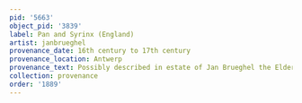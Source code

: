 ```yaml
---
pid: '5663'
object_pid: '3839'
label: Pan and Syrinx (England)
artist: janbrueghel
provenance_date: 16th century to 17th century
provenance_location: Antwerp
provenance_text: Possibly described in estate of Jan Brueghel the Elder
collection: provenance
order: '1889'
---
```

